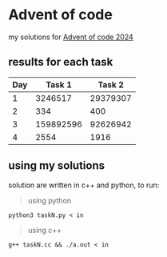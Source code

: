 # Advent of code
my solutions for [Advent of code 2024](https://adventofcode.com/2024)

## results for each task

|Day    |Task 1     |Task 2     |
|-------|-----------|-----------|
|1      |3246517    |29379307   |
|2      |334        |400        |
|3      |159892596  |92626942   |
|4      |2554       |1916       |

## using my solutions
solution are written in c++ and python, to run:

> using python

`python3 taskN.py < in`

> using c++

`g++ taskN.cc && ./a.out < in`

